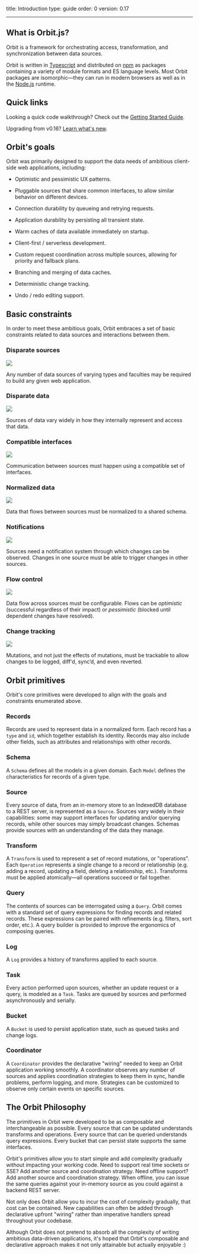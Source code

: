 title: Introduction
type: guide
order: 0
version: 0.17

---

## What is Orbit.js?

Orbit is a framework for orchestrating access, transformation, and
synchronization between data sources.

Orbit is written in [Typescript](https://www.typescriptlang.org) and distributed
on [npm](https://www.npmjs.com/org/orbit) as packages containing a variety of
module formats and ES language levels. Most Orbit packages are isomorphic—they
can run in modern browsers as well as in the [Node.js](https://nodejs.org/)
runtime.

## Quick links

<section>

Looking a quick code walkthrough? Check out the [Getting Started Guide](./getting-started.html).

Upgrading from v0.16? [Learn what's new](./whats-new.html).

</section>

## Orbit's goals

Orbit was primarily designed to support the data needs of ambitious client-side
web applications, including:

- Optimistic and pessimistic UX patterns.

- Pluggable sources that share common interfaces, to allow similar behavior on
  different devices.

- Connection durability by queueing and retrying requests.

- Application durability by persisting all transient state.

- Warm caches of data available immediately on startup.

- Client-first / serverless development.

- Custom request coordination across multiple sources, allowing for priority
  and fallback plans.

- Branching and merging of data caches.

- Deterministic change tracking.

- Undo / redo editing support.

## Basic constraints

In order to meet these ambitious goals, Orbit embraces a set of basic
constraints related to data sources and interactions between them.

### Disparate sources

<img src="/images/concepts/disparate-sources.png" class="medium-pic right-pic" />

Any number of data sources of varying types and faculties may be required to
build any given web application.

<div class="clearfix"></div>

### Disparate data

<img src="/images/concepts/disparate-data.png" class="medium-pic right-pic" />

Sources of data vary widely in how they internally represent and access that
data.

<div class="clearfix"></div>

### Compatible interfaces

<img src="/images/concepts/common-interfaces.png" class="medium-pic right-pic" />

Communication between sources must happen using a compatible set of interfaces.

<div class="clearfix"></div>

### Normalized data

<img src="/images/concepts/normalized-data.png" class="medium-pic right-pic" />

Data that flows between sources must be normalized to a shared schema.

<div class="clearfix"></div>

### Notifications

<img src="/images/concepts/evented-connections.png" class="medium-pic right-pic" />

Sources need a notification system through which changes can be
observed. Changes in one source must be able to trigger changes in other
sources.

<div class="clearfix"></div>

### Flow control

<img src="/images/concepts/flow-control.png" class="medium-pic right-pic" />

Data flow across sources must be configurable. Flows can be _optimistic_
(successful regardless of their impact) or _pessimistic_ (blocked until
dependent changes have resolved).

<div class="clearfix"></div>

### Change tracking

<img src="/images/concepts/change-tracking.png" class="medium-pic right-pic" />

Mutations, and not just the effects of mutations, must be trackable to allow
changes to be logged, diff'd, sync’d, and even reverted.

<div class="clearfix"></div>

## Orbit primitives

Orbit's core primitives were developed to align with the goals and
constraints enumerated above.

### Records

Records are used to represent data in a normalized form. Each record has a
`type` and `id`, which together establish its identity. Records may also include
other fields, such as attributes and relationships with other records.

### Schema

A `Schema` defines all the models in a given domain. Each `Model` defines the
characteristics for records of a given type.

### Source

Every source of data, from an in-memory store to an IndexedDB database to a REST
server, is represented as a `Source`. Sources vary widely in their capabilities:
some may support interfaces for updating and/or querying records, while other
sources may simply broadcast changes. Schemas provide sources with an
understanding of the data they manage.

### Transform

A `Transform` is used to represent a set of record mutations, or "operations".
Each `Operation` represents a single change to a record or relationship (e.g.
adding a record, updating a field, deleting a relationship, etc.). Transforms
must be applied atomically—all operations succeed or fail together.

### Query

The contents of sources can be interrogated using a `Query`. Orbit comes with a
standard set of query expressions for finding records and related records. These
expressions can be paired with refinements (e.g. filters, sort order, etc.). A
query builder is provided to improve the ergonomics of composing queries.

### Log

A `Log` provides a history of transforms applied to each source.

### Task

Every action performed upon sources, whether an update request or a query, is
modeled as a `Task`. Tasks are queued by sources and performed asynchronously
and serially.

### Bucket

A `Bucket` is used to persist application state, such as queued tasks and
change logs.

### Coordinator

A `Coordinator` provides the declarative "wiring" needed to keep an Orbit
application working smoothly. A coordinator observes any number of sources and
applies coordination strategies to keep them in sync, handle problems, perform
logging, and more. Strategies can be customized to observe only certain events
on specific sources.

## The Orbit Philosophy

The primitives in Orbit were developed to be as composable and interchangeable
as possible. Every source that can be updated understands transforms and
operations. Every source that can be queried understands query expressions.
Every bucket that can persist state supports the same interfaces.

Orbit's primitives allow you to start simple and add complexity gradually
without impacting your working code. Need to support real time sockets or SSE?
Add another source and coordination strategy. Need offline support? Add another
source and coordination strategy. When offline, you can issue the same queries
against your in-memory source as you could against a backend REST server.

Not only does Orbit allow you to incur the cost of complexity gradually, that
cost can be contained. New capabilities can often be added through declarative
upfront "wiring" rather than imperative handlers spread throughout your
codebase.

Although Orbit does not pretend to absorb all the complexity of writing
ambitious data-driven applications, it's hoped that Orbit's composable and
declarative approach makes it not only attainable but actually enjoyable :)
